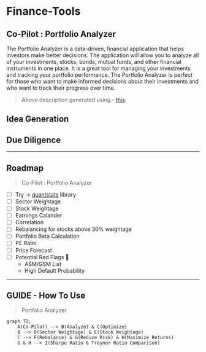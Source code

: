 # Finance-Tools

## Co-Pilot : Portfolio Analyzer

The Portfolio Analyzer is a data-driven, financial application that helps investors make better decisions. The application will allow you to analyze all of your investments, stocks, bonds, mutual funds, and other financial instruments in one place. It is a great tool for managing your investments and tracking your portfolio performance. The Portfolio Analyzer is perfect for those who want to make informed decisions about their investments and who want to track their progress over time.

> Above description generated using - [this](https://mydukaan.io/tools/product-description-generator)

## Idea Generation

## Due Diligence

---

## Roadmap

> Co-Pilot : Portfolio Analyzer

- [ ] Try -> [quantstats](https://github.com/ranaroussi/quantstats) library
- [ ] Sector Weightage
- [ ] Stock Weightage
- [ ] Earnings Calander
- [ ] Correlation
- [ ] Rebalancing for stocks above 30% weightage
- [ ] Portfolio Beta Calculation
- [ ] PE Ratio
- [ ] Price Forecast
- [ ] Potential Red Flags 🚩
  - ASM/GSM List
  - High Default Probability

---

## GUIDE - How To Use

> Portfolio Analyzer

```mermaid
graph TD;
    A(Co-Pilot) --> B(Analyze) & C(Optimize)
    B --> D(Sector Weightage) & E(Stock Weightage)
    C --> F(Rebalance) & G(Reduce Risk) & H(Maximize Returns)
    G & H --> I(Sharpe Ratio & Treynor Ratio Comparison)
```
